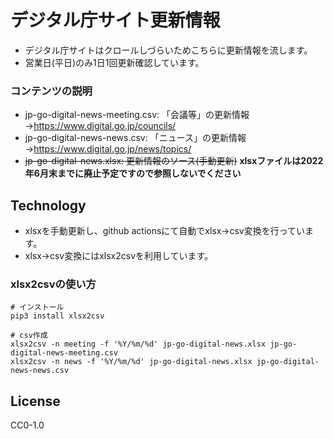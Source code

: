 # デジタル庁サイト更新情報

* デジタル庁サイトはクロールしづらいためこちらに更新情報を流します。
* 営業日(平日)のみ1日1回更新確認しています。

### コンテンツの説明

* jp-go-digital-news-meeting.csv: 「会議等」の更新情報→https://www.digital.go.jp/councils/
* jp-go-digital-news-news.csv: 「ニュース」の更新情報→https://www.digital.go.jp/news/topics/
* ~~jp-go-digital-news.xlsx: 更新情報のソース(手動更新)~~ **xlsxファイルは2022年6月末までに廃止予定ですので参照しないでください**

## Technology

* xlsxを手動更新し、github actionsにて自動でxlsx->csv変換を行っています。
* xlsx->csv変換にはxlsx2csvを利用しています。

### xlsx2csvの使い方

```
# インストール
pip3 install xlsx2csv

# csv作成
xlsx2csv -n meeting -f '%Y/%m/%d' jp-go-digital-news.xlsx jp-go-digital-news-meeting.csv
xlsx2csv -n news -f '%Y/%m/%d' jp-go-digital-news.xlsx jp-go-digital-news-news.csv
```

## License

CC0-1.0
